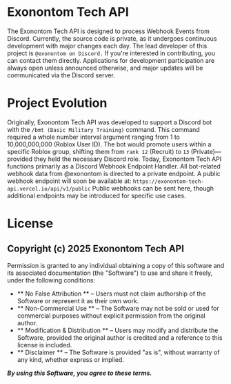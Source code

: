 # Exonontom Tech API
The Exonontom Tech API is designed to process Webhook Events from Discord. Currently, the source code is private, as it undergoes continuous development with major changes each day.
The lead developer of this project is `@exonontom on Discord.` If you're interested in contributing, you can contact them directly. Applications for development participation are always open unless announced otherwise, and major updates will be communicated via the Discord server.
# Project Evolution
Originally, Exonontom Tech API was developed to support a Discord bot with the `/bmt (Basic Military Training)` command. This command required a whole number interval argument ranging from 1 to 10,000,000,000 (Roblox User ID). The bot would promote users within a specific Roblox group, shifting them from `rank 12` (Recruit) to `13` (Private)—provided they held the necessary Discord role.
Today, Exonontom Tech API functions primarily as a Discord Webhook Endpoint Handler. All bot-related webhook data from @exonontom is directed to a private endpoint. A public webhook endpoint will soon be available at:
`https://exonontom-tech-api.vercel.io/api/v1/public`
Public webhooks can be sent here, though additional endpoints may be introduced for specific use cases.

# License
## Copyright (c) 2025 Exonontom Tech API
Permission is granted to any individual obtaining a copy of this software and its associated documentation (the "Software") to use and share it freely, under the following conditions:
- ** No False Attribution ** – Users must not claim authorship of the Software or represent it as their own work.
- ** Non-Commercial Use ** – The Software may not be sold or used for commercial purposes without explicit permission from the original author.
- ** Modification & Distribution ** – Users may modify and distribute the Software, provided the original author is credited and a reference to this license is included.
- ** Disclaimer ** – The Software is provided "as is", without warranty of any kind, whether express or implied.

***By using this Software, you agree to these terms.***
